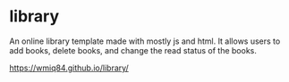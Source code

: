 # library

An online library template made with mostly js and html. It allows users to add books, delete books, and change the read status of the books.

https://wmiq84.github.io/library/
